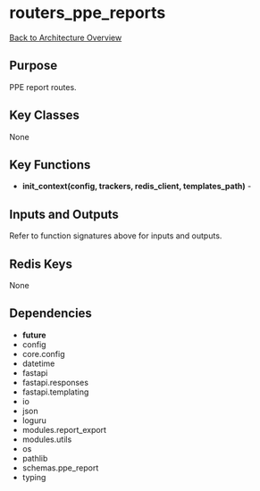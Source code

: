 # routers_ppe_reports
[Back to Architecture Overview](../README.md)

## Purpose
PPE report routes.

## Key Classes
None

## Key Functions
- **init_context(config, trackers, redis_client, templates_path)** - 

## Inputs and Outputs
Refer to function signatures above for inputs and outputs.

## Redis Keys
None

## Dependencies
- __future__
- config
- core.config
- datetime
- fastapi
- fastapi.responses
- fastapi.templating
- io
- json
- loguru
- modules.report_export
- modules.utils
- os
- pathlib
- schemas.ppe_report
- typing
